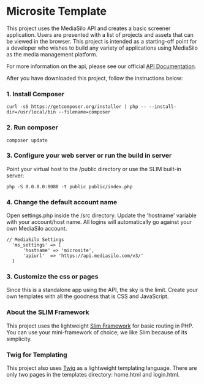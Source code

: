 # Microsite Template
This project uses the MediaSilo API and creates a basic screener application. Users are presented with a list of projects and assets that can be viewed in the browser. This project is intended as a starting-off point for a developer who wishes to build any variety of applications using MediaSilo as the media management platform. 

For more information on the api, please see our official [API Documentation](https://docs.mediasilo.com). 

After you have downloaded this project, follow the instructions below:

### 1. Install Composer
```
curl -sS https://getcomposer.org/installer | php -- --install-dir=/usr/local/bin --filename=composer
```

### 2. Run composer
```
composer update
```

### 3. Configure your web server or run the build in server
Point your virtual host to the /public directory or use the SLIM built-in server:
```
php -S 0.0.0.0:8080 -t public public/index.php
```

### 4. Change the default account name
Open settings.php inside the /src directory. Update the 'hostname' variable with your account/host name. All logins will automatically go against your own MediaSilo account.
```
// MediaSilo Settings
  'ms_settings' => [
      'hostname' => 'microsite',
      'apiurl'  => 'https://api.mediasilo.com/v3/'
  ]
```
### 3. Customize the css or pages
Since this is a standalone app using the API, the sky is the limit. Create your own templates with all the goodness that is CSS and JavaScript.

### About the SLIM Framework
This project uses the lightweight [Slim Framework](www.slimframework.com) for basic routing in PHP. You can use your mini-framework of choice; we like Slim because of its simplicity.

### Twig for Templating
This project also uses [Twig](http://twig.sensiolabs.org/) as a lightweight templating language. There are only two pages in the templates directory: home.html and login.html. 

